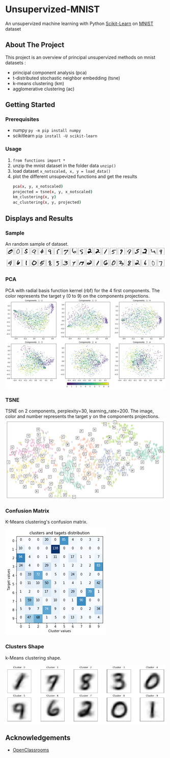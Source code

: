 # Unsupervized-MNIST
An unsupervized machine learning with Python [Scikit-Learn](https://scikit-learn.org/stable/) on [MNIST](https://en.wikipedia.org/wiki/MNIST_database) dataset

## About The Project
This project is an overview of principal unsupervized methods on mnist datasets :
 - principal component analysis (pca)
 - t-distributed stochastic neighbor embedding (tsne)
 - k-means clustering (km)
 - agglomerative clustering (ac)

## Getting Started
### Prerequisites
* numpy `py -m pip install numpy`
* scikitlearn `pip install -U scikit-learn`

### Usage
1. `from functions import *`
2. unzip the mnist dataset in the folder data `unzip()`
3. load dataset `x_notscaled, x, y = load_data()`
4. plot the different unsupevized functions and get the results
   ```sh
   pca(x, y, x_notscaled)
   projected = tsne(x, y, x_notscaled)
   km_clustering(x, y)
   ac_clustering(x, y, projected)
   ```

## Displays and Results
### Sample
An random sample of dataset.
![random sample of x](https://github.com/JonathanVengadasalam/Unsupervized-MNIST/blob/master/images/x%20random%20sample.png)

### PCA
PCA with radial basis function kernel (rbf) for the 4 first components. The color represents the target y (0 to 9) on the components projections.
![pca rbf](https://github.com/JonathanVengadasalam/Unsupervized-MNIST/blob/master/images/pca%20(kernel%3Drbf).png)

### TSNE
TSNE on 2 components, perplexity=30, learning_rate=200. The image, color and number represents the target y on the components projections. ![tsne](https://github.com/JonathanVengadasalam/Unsupervized-MNIST/blob/master/images/tsne%20(perplexity%3D10%20-%20epsilon%3D200).png)

### Confusion Matrix
K-Means clustering's confusion matrix.

![k-means](https://github.com/JonathanVengadasalam/Unsupervized-MNIST/blob/master/images/km%20distributions.png)

### Clusters Shape
k-Means clustering shape.

![k-means clusters shape](https://github.com/JonathanVengadasalam/Unsupervized-MNIST/blob/master/images/k-means%20clusters%20shape.png)

## Acknowledgements
* [OpenClassrooms](https://openclassrooms.com/fr/courses/4379436-explorez-vos-donnees-avec-des-algorithmes-non-supervises)

